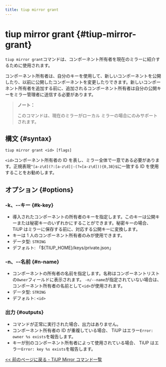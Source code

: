 ```yaml
---
title: tiup mirror grant
---
```


# tiup mirror grant {#tiup-mirror-grant}

`tiup mirror grant`コマンドは、コンポーネント所有者を現在のミラーに紹介するために使用されます。

コンポーネント所有者は、自分のキーを使用して、新しいコンポーネントを公開したり、以前に公開したコンポーネントを変更したりできます。新しいコンポーネント所有者を追加する前に、追加されるコンポーネント所有者は自分の公開キーをミラー管理者に送信する必要があります。

> **ノート：**
>
> このコマンドは、現在のミラーがローカル ミラーの場合にのみサポートされます。

## 構文 {#syntax}

```shell
tiup mirror grant <id> [flags]
```

`<id>`コンポーネント所有者の ID を表し、ミラー全体で一意である必要があります。正規表現`^[a-z\d](?:[a-z\d]|-(?=[a-z\d])){0,38}$`に一致する ID を使用することをお勧めします。

## オプション {#options}

### -k、--キー {#k-key}

-   導入されたコンポーネントの所有者のキーを指定します。このキーは公開キーまたは秘密キーのいずれかにすることができます。秘密キーの場合、 TiUP はミラーに保存する前に、対応する公開キーに変換します。
-   キーは 1 人のコンポーネント所有者のみが使用できます。
-   データ型: `STRING`
-   デフォルト: 「${TIUP_HOME}/keys/private.json」

### -n、--名前 {#n-name}

-   コンポーネントの所有者の名前を指定します。名称はコンポーネントリストの`Owner`フィールドに表示されます。 `-n/--name`が指定されていない場合は、コンポーネント所有者の名前として`<id>`が使用されます。
-   データ型: `STRING`
-   デフォルト: `<id>`

### 出力 {#outputs}

-   コマンドが正常に実行された場合、出力はありません。
-   コンポーネント所有者の ID が重複している場合、 TiUP はエラー`Error: owner %s exists`を報告します。
-   キーが別のコンポーネント所有者によって使用されている場合、 TiUP はエラー`Error: key %s exists`を報告します。

[&lt;&lt; 前のページに戻る - TiUP Mirror コマンド一覧](/tiup/tiup-command-mirror.md#command-list)
